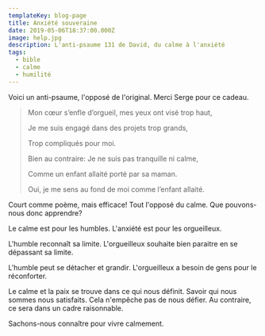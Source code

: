 ```yaml
---
templateKey: blog-page
title: Anxiété souveraine
date: 2019-05-06T18:37:00.000Z
image: help.jpg
description: L'anti-psaume 131 de David, du calme à l'anxiété
tags:
  - bible
  - calme
  - humilité
---
```


Voici un anti-psaume, l'opposé de l'original. Merci Serge pour ce cadeau.

> Mon cœur s’enfle d’orgueil, mes yeux ont visé trop haut,
>
> Je me suis engagé dans des projets trop grands,
>
> Trop compliqués pour moi.
>
> Bien au contraire: Je ne suis pas tranquille ni calme,
>
> Comme un enfant allaité porté par sa maman.
>
> Oui, je me sens au fond de moi comme l’enfant allaité.

Court comme poème, mais efficace!
Tout l'opposé du calme. Que pouvons-nous donc apprendre?

Le calme est pour les humbles.
L'anxiété est pour les orgueilleux.

L'humble reconnaît sa limite.
L'orgueilleux souhaite bien paraitre en se dépassant sa limite.

L'humble peut se détacher et grandir.
L'orgueilleux a besoin de gens pour le réconforter.

Le calme et la paix se trouve dans ce qui nous définit.
Savoir qui nous sommes nous satisfaits.
Cela n'empêche pas de nous défier.
Au contraire, ce sera dans un cadre raisonnable.

Sachons-nous connaître pour vivre calmement.
